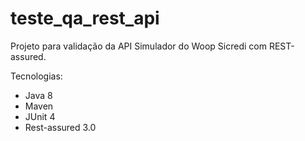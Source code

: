 # teste_qa_rest_api
Projeto para validação da API Simulador do Woop Sicredi com REST-assured.  

Tecnologias:
 - Java 8 
 - Maven 
 - JUnit 4 
 - Rest-assured 3.0
